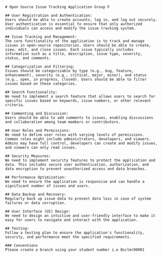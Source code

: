     # Open Source Issue Tracking Application Group F
    
    ## User Registration and Authentication: 
    Users should be able to create accounts, log in, and log out securely. User authentication is essential to ensure that only authorized individuals can access and modify the issue tracking system.

    ## Issue Tracking and Management: 
    The core functionality of the application is to track and manage issues in open-source repositories. Users should be able to create, view, edit, and close issues. Each issue typically includes information such as a title, description, issue type, severity, status, and comments.

    ## Categorization and Filtering: 
    Issues should be categorizable by type (e.g., bug, feature, enhancement), severity (e.g., critical, major, minor), and status (e.g., open, in progress, closed). Users should be able to filter issues based on these categories.

    ## Search Functionality: 
    We need to implement a search feature that allows users to search for specific issues based on keywords, issue numbers, or other relevant criteria.

    ## Commenting and Discussion: 
    Users should be able to add comments to issues, enabling discussions and collaboration among team members or contributors.

    ## User Roles and Permissions: 
    We need to define user roles with varying levels of permissions. Common roles might include administrators, developers, and viewers. Admins may have full control, developers can create and modify issues, and viewers can only read issues.

    ## Security Measures: 
    We need to implement security features to protect the application and data. This includes secure user authentication, authorization, and data encryption to prevent unauthorized access and data breaches.

    ## Performance Optimization: 
    We need to ensure the application is responsive and can handle a significant number of issues and users.

    ## Data Backup and Recovery: 
    Regularly back up issue data to prevent data loss in case of system failures or data corruption.

    ## User Interface (UI) Design: 
    We need to design an intuitive and user-friendly interface to make it easy for users to navigate and interact with the application.

    ## Testing: 
    Follow a testing plan to ensure the application's functionality, security, and performance meet the specified requirements.

    ### Conventions
    Please create a branch using your student number i.e Bsclmr00001